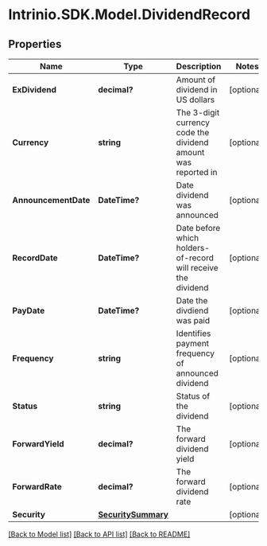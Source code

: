 # Intrinio.SDK.Model.DividendRecord
## Properties

Name | Type | Description | Notes
------------ | ------------- | ------------- | -------------
**ExDividend** | **decimal?** | Amount of dividend in US dollars | [optional] 
**Currency** | **string** | The 3-digit currency code the dividend amount was reported in | [optional] 
**AnnouncementDate** | **DateTime?** | Date dividend was announced | [optional] 
**RecordDate** | **DateTime?** | Date before which holders-of-record will receive the dividend | [optional] 
**PayDate** | **DateTime?** | Date the divdiend was paid | [optional] 
**Frequency** | **string** | Identifies payment frequency of announced dividend | [optional] 
**Status** | **string** | Status of the dividend | [optional] 
**ForwardYield** | **decimal?** | The forward dividend yield | [optional] 
**ForwardRate** | **decimal?** | The forward dividend rate | [optional] 
**Security** | [**SecuritySummary**](SecuritySummary.md) |  | [optional] 

[[Back to Model list]](../README.md#documentation-for-models) [[Back to API list]](../README.md#documentation-for-api-endpoints) [[Back to README]](../README.md)

